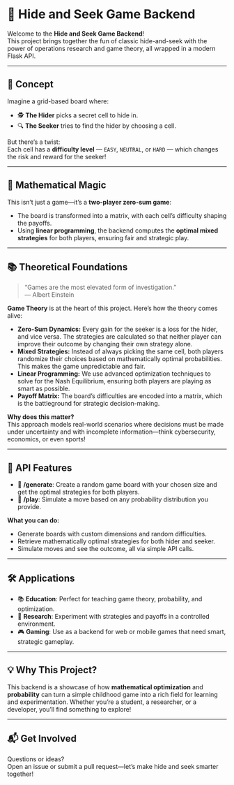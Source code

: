 # 🎲 Hide and Seek Game Backend

Welcome to the **Hide and Seek Game Backend**!  
This project brings together the fun of classic hide-and-seek with the power of operations research and game theory, all wrapped in a modern Flask API.

---

## 🌟 Concept

Imagine a grid-based board where:
- 🕵️ **The Hider** picks a secret cell to hide in.
- 🔍 **The Seeker** tries to find the hider by choosing a cell.

But there’s a twist:  
Each cell has a **difficulty level** — `EASY`, `NEUTRAL`, or `HARD` — which changes the risk and reward for the seeker!

---

## 🧠 Mathematical Magic

This isn’t just a game—it’s a **two-player zero-sum game**:
- The board is transformed into a matrix, with each cell’s difficulty shaping the payoffs.
- Using **linear programming**, the backend computes the **optimal mixed strategies** for both players, ensuring fair and strategic play.

---

## 📚 Theoretical Foundations

> “Games are the most elevated form of investigation.”  
> — Albert Einstein

**Game Theory** is at the heart of this project. Here’s how the theory comes alive:

- **Zero-Sum Dynamics:** Every gain for the seeker is a loss for the hider, and vice versa. The strategies are calculated so that neither player can improve their outcome by changing their own strategy alone.
- **Mixed Strategies:** Instead of always picking the same cell, both players randomize their choices based on mathematically optimal probabilities. This makes the game unpredictable and fair.
- **Linear Programming:** We use advanced optimization techniques to solve for the Nash Equilibrium, ensuring both players are playing as smart as possible.
- **Payoff Matrix:** The board’s difficulties are encoded into a matrix, which is the battleground for strategic decision-making.

**Why does this matter?**  
This approach models real-world scenarios where decisions must be made under uncertainty and with incomplete information—think cybersecurity, economics, or even sports!

---

## 🚀 API Features

- 🎲 **/generate**: Create a random game board with your chosen size and get the optimal strategies for both players.
- 🧮 **/play**: Simulate a move based on any probability distribution you provide.

**What you can do:**
- Generate boards with custom dimensions and random difficulties.
- Retrieve mathematically optimal strategies for both hider and seeker.
- Simulate moves and see the outcome, all via simple API calls.

---

## 🛠️ Applications

- 📚 **Education**: Perfect for teaching game theory, probability, and optimization.
- 🧪 **Research**: Experiment with strategies and payoffs in a controlled environment.
- 🎮 **Gaming**: Use as a backend for web or mobile games that need smart, strategic gameplay.

---

## 💡 Why This Project?

This backend is a showcase of how **mathematical optimization** and **probability** can turn a simple childhood game into a rich field for learning and experimentation. Whether you’re a student, a researcher, or a developer, you’ll find something to explore!

---

## 📬 Get Involved

Questions or ideas?  
Open an issue or submit a pull request—let’s make hide and seek smarter together!